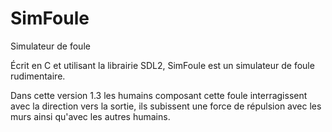 # SimFoule
Simulateur de foule

Écrit en C et utilisant la librairie SDL2, SimFoule est un simulateur de foule rudimentaire.

Dans cette version 1.3 les humains composant cette foule interragissent avec la direction vers la sortie, ils subissent une force de répulsion avec les murs ainsi qu'avec les autres humains.
